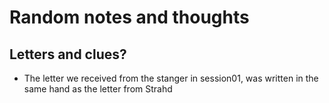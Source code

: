 # Random notes and thoughts

## Letters and clues?
- The letter we received from the stanger in session01, was written in the same hand as the letter from Strahd
